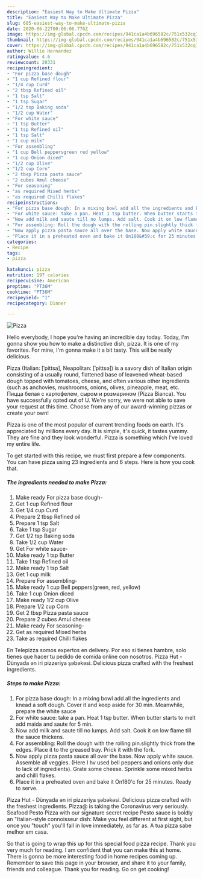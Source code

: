 ```yaml
---
description: "Easiest Way to Make Ultimate Pizza"
title: "Easiest Way to Make Ultimate Pizza"
slug: 605-easiest-way-to-make-ultimate-pizza
date: 2020-06-22T00:06:06.776Z
image: https://img-global.cpcdn.com/recipes/941ca1a4b696582c/751x532cq70/pizza-recipe-main-photo.jpg
thumbnail: https://img-global.cpcdn.com/recipes/941ca1a4b696582c/751x532cq70/pizza-recipe-main-photo.jpg
cover: https://img-global.cpcdn.com/recipes/941ca1a4b696582c/751x532cq70/pizza-recipe-main-photo.jpg
author: Willie Hernandez
ratingvalue: 4.6
reviewcount: 20331
recipeingredient:
- "For pizza base dough"
- "1 cup Refined flour"
- "1/4 cup Curd"
- "2 tbsp Refined oil"
- "1 tsp Salt"
- "1 tsp Sugar"
- "1/2 tsp Baking soda"
- "1/2 cup Water"
- "For white sauce"
- "1 tsp Butter"
- "1 tsp Refined oil"
- "1 tsp Salt"
- "1 cup milk"
- "For assembling"
- "1 cup Bell peppersgreen red yellow"
- "1 cup Onion diced"
- "1/2 cup Olive"
- "1/2 cup Corn"
- "2 tbsp Pizza pasta sauce"
- "2 cubes Amul cheese"
- "For seasoning"
- "as required Mixed herbs"
- "as required Chilli flakes"
recipeinstructions:
- "For pizza base dough: In a mixing bowl add all the ingredients and knead a soft dough. Cover it and keep aside for 30 min. Meanwhile, prepare the white sauce"
- "For white sauce: take a pan. Heat 1 tsp butter. When butter starts to melt add maida and saute for 5 min."
- "Now add milk and saute till no lumps. Add salt. Cook it on low flame till the sauce thickens."
- "For assembling: Roll the dough with the rolling pin.slightly thick from the edges. Place it to the greased tray. Prick it with the fork."
- "Now apply pizza pasta sauce all over the base. Now apply white sauce. Assemble all veggies. (Here I hv used bell peppers and onions only due to lack of ingredients). Grate some cheese. Sprinkle some mixed herbs and chilli flakes."
- "Place it in a preheated oven and bake it On180&#39;c for 25 minutes. Ready to serve."
categories:
- Recipe
tags:
- pizza

katakunci: pizza 
nutrition: 197 calories
recipecuisine: American
preptime: "PT36M"
cooktime: "PT36M"
recipeyield: "1"
recipecategory: Dinner

---
```



![Pizza](https://img-global.cpcdn.com/recipes/941ca1a4b696582c/751x532cq70/pizza-recipe-main-photo.jpg)

Hello everybody, I hope you're having an incredible day today. Today, I'm gonna show you how to make a distinctive dish, pizza. It is one of my favorites. For mine, I'm gonna make it a bit tasty. This will be really delicious.

Pizza (Italian: [ˈpittsa], Neapolitan: [ˈpittsə]) is a savory dish of Italian origin consisting of a usually round, flattened base of leavened wheat-based dough topped with tomatoes, cheese, and often various other ingredients (such as anchovies, mushrooms, onions, olives, pineapple, meat, etc. Пицца белая с картофелем, сыром и розмарином (Pizza Bianca). You have successfully opted out of U. We&#39;re sorry, we were not able to save your request at this time. Choose from any of our award-winning pizzas or create your own!

Pizza is one of the most popular of current trending foods on earth. It's appreciated by millions every day. It is simple, it's quick, it tastes yummy. They are fine and they look wonderful. Pizza is something which I've loved my entire life.


To get started with this recipe, we must first prepare a few components. You can have pizza using 23 ingredients and 6 steps. Here is how you cook that.

<!--inarticleads1-->

##### The ingredients needed to make Pizza:

1. Make ready For pizza base dough-
1. Get 1 cup Refined flour
1. Get 1/4 cup Curd
1. Prepare 2 tbsp Refined oil
1. Prepare 1 tsp Salt
1. Take 1 tsp Sugar
1. Get 1/2 tsp Baking soda
1. Take 1/2 cup Water
1. Get For white sauce-
1. Make ready 1 tsp Butter
1. Take 1 tsp Refined oil
1. Make ready 1 tsp Salt
1. Get 1 cup milk
1. Prepare For assembling-
1. Make ready 1 cup Bell peppers(green, red, yellow)
1. Take 1 cup Onion diced
1. Make ready 1/2 cup Olive
1. Prepare 1/2 cup Corn
1. Get 2 tbsp Pizza pasta sauce
1. Prepare 2 cubes Amul cheese
1. Make ready For seasoning-
1. Get as required Mixed herbs
1. Take as required Chilli flakes


En Telepizza somos expertos en delivery. Por eso si tienes hambre, solo tienes que hacer tu pedido de comida online con nosotros. Pizza Hut - Dünyada ən iri pizzeriya şəbəkəsi. Delicious pizza crafted with the freshest ingredients. 

<!--inarticleads2-->

##### Steps to make Pizza:

1. For pizza base dough: In a mixing bowl add all the ingredients and knead a soft dough. Cover it and keep aside for 30 min. Meanwhile, prepare the white sauce
1. For white sauce: take a pan. Heat 1 tsp butter. When butter starts to melt add maida and saute for 5 min.
1. Now add milk and saute till no lumps. Add salt. Cook it on low flame till the sauce thickens.
1. For assembling: Roll the dough with the rolling pin.slightly thick from the edges. Place it to the greased tray. Prick it with the fork.
1. Now apply pizza pasta sauce all over the base. Now apply white sauce. Assemble all veggies. (Here I hv used bell peppers and onions only due to lack of ingredients). Grate some cheese. Sprinkle some mixed herbs and chilli flakes.
1. Place it in a preheated oven and bake it On180&#39;c for 25 minutes. Ready to serve.


Pizza Hut - Dünyada ən iri pizzeriya şəbəkəsi. Delicious pizza crafted with the freshest ingredients. Pizza@ is taking the Coronavirus very seriously. Seafood Pesto Pizza with our signature secret recipe Pesto sauce is boldly an &#34;Italian-style connoisseur dish: Make you feel different at first sight, but once you &#34;touch&#34; you&#39;ll fall in love immediately, as far as. A tua pizza sabe melhor em casa. 

So that is going to wrap this up for this special food pizza recipe. Thank you very much for reading. I am confident that you can make this at home. There is gonna be more interesting food in home recipes coming up. Remember to save this page in your browser, and share it to your family, friends and colleague. Thank you for reading. Go on get cooking!
